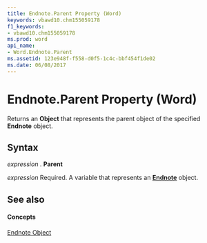 ```yaml
---
title: Endnote.Parent Property (Word)
keywords: vbawd10.chm155059178
f1_keywords:
- vbawd10.chm155059178
ms.prod: word
api_name:
- Word.Endnote.Parent
ms.assetid: 123e948f-f558-d0f5-1c4c-bbf454f1de02
ms.date: 06/08/2017
---
```



# Endnote.Parent Property (Word)

Returns an  **Object** that represents the parent object of the specified **Endnote** object.


## Syntax

 _expression_ . **Parent**

 _expression_ Required. A variable that represents an **[Endnote](endnote-object-word.md)** object.


## See also


#### Concepts


[Endnote Object](endnote-object-word.md)

